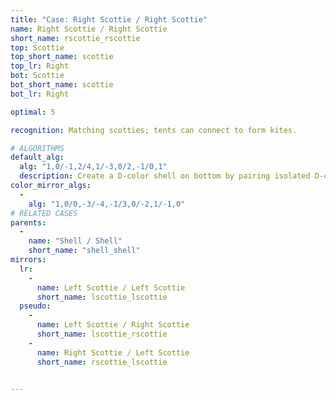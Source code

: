 ```yaml
---
title: "Case: Right Scottie / Right Scottie"
name: Right Scottie / Right Scottie
short_name: rscottie_rscottie
top: Scottie
top_short_name: scottie
top_lr: Right
bot: Scottie
bot_short_name: scottie
bot_lr: Right

optimal: 5

recognition: Matching scotties; tents can connect to form kites.

# ALGORITHMS
default_alg:
  alg: "1,0/-1,2/4,1/-3,0/2,-1/0,1"
  description: Create a D-color shell on bottom by pairing isolated D-color corner on top with D-color tent on bottom.
color_mirror_algs:
  -
    alg: "1,0/0,-3/-4,-1/3,0/-2,1/-1,0"
# RELATED CASES
parents:
  -
    name: "Shell / Shell"
    short_name: "shell_shell"
mirrors:
  lr:
    -
      name: Left Scottie / Left Scottie
      short_name: lscottie_lscottie
  pseudo:
    -
      name: Left Scottie / Right Scottie
      short_name: lscottie_rscottie
    -
      name: Right Scottie / Left Scottie
      short_name: rscottie_lscottie


---
```


